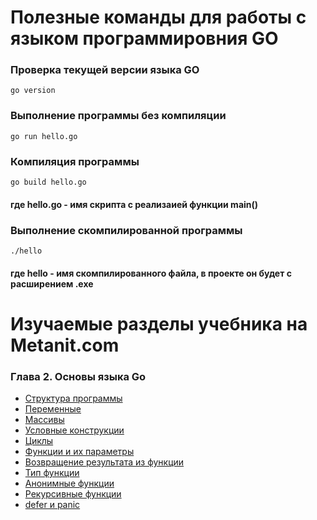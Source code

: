 # Полезные команды для работы с языком программировния GO

### Проверка текущей версии языка GO
```
go version
```

### Выполнение программы без компиляции
```
go run hello.go
```
### Компиляция программы
```
go build hello.go
```
#### где hello.go - имя скрипта с реализаией функции main()

### Выполнение скомпилированной программы
```
./hello
```
#### где hello - имя скомпилированного файла, в проекте он будет с расширением .exe



# Изучаемые разделы учебника на Metanit.com

### Глава 2. Основы языка Go 
* [Структура программы](https://metanit.com/go/tutorial/2.1.php)
* [Переменные](https://metanit.com/go/tutorial/2.2.php)
* [Массивы](https://metanit.com/go/tutorial/2.8.php)
* [Условные конструкции](https://metanit.com/go/tutorial/2.9.php)
* [Циклы](https://metanit.com/go/tutorial/2.10.php)
* [Функции и их параметры](https://metanit.com/go/tutorial/2.11.php)
* [Возвращение результата из функции](https://metanit.com/go/tutorial/2.12.php)
* [Тип функции](https://metanit.com/go/tutorial/2.15.php)
* [Анонимные функции](https://metanit.com/go/tutorial/2.16.php)
* [Рекурсивные функции](https://metanit.com/go/tutorial/2.17.php)
* [defer и panic](https://metanit.com/go/tutorial/2.18.php)

